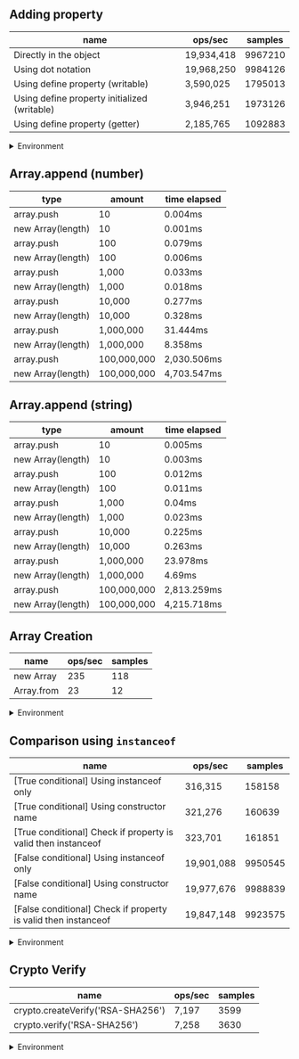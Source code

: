 ## Adding property

|name|ops/sec|samples|
|-|-|-|
|Directly in the object|19,934,418|9967210|
|Using dot notation|19,968,250|9984126|
|Using define property (writable)|3,590,025|1795013|
|Using define property initialized (writable)|3,946,251|1973126|
|Using define property (getter)|2,185,765|1092883|


<details>
<summary>Environment</summary>

* __Machine:__ linux x64 | 4 vCPUs | 15.2GB Mem
* __Run:__ Thu May 09 2024 20:24:23 GMT+0000 (Coordinated Universal Time)
</details>

<!--
{"environment":{"platform":"linux","arch":"x64","cpus":4,"totalMemory":15.245216369628906},"benchmarks":[{"name":"Directly in the object","opsSec":19934418.325500306,"samples":9967210},{"name":"Using dot notation","opsSec":19968250.16281365,"samples":9984126},{"name":"Using define property (writable)","opsSec":3590025.9856333607,"samples":1795013},{"name":"Using define property initialized (writable)","opsSec":3946251.384385279,"samples":1973126},{"name":"Using define property (getter)","opsSec":2185765.4710485926,"samples":1092883}]}-->

## Array.append (number)

|type|amount|time elapsed|
|-|-|-|
array.push|10|0.004ms
new Array(length)|10|0.001ms
array.push|100|0.079ms
new Array(length)|100|0.006ms
array.push|1,000|0.033ms
new Array(length)|1,000|0.018ms
array.push|10,000|0.277ms
new Array(length)|10,000|0.328ms
array.push|1,000,000|31.444ms
new Array(length)|1,000,000|8.358ms
array.push|100,000,000|2,030.506ms
new Array(length)|100,000,000|4,703.547ms
## Array.append (string)

|type|amount|time elapsed|
|-|-|-|
array.push|10|0.005ms
new Array(length)|10|0.003ms
array.push|100|0.012ms
new Array(length)|100|0.011ms
array.push|1,000|0.04ms
new Array(length)|1,000|0.023ms
array.push|10,000|0.225ms
new Array(length)|10,000|0.263ms
array.push|1,000,000|23.978ms
new Array(length)|1,000,000|4.69ms
array.push|100,000,000|2,813.259ms
new Array(length)|100,000,000|4,215.718ms

## Array Creation

|name|ops/sec|samples|
|-|-|-|
|new Array|235|118|
|Array.from|23|12|


<details>
<summary>Environment</summary>

* __Machine:__ linux x64 | 4 vCPUs | 15.2GB Mem
* __Run:__ Thu May 09 2024 20:38:43 GMT+0000 (Coordinated Universal Time)
</details>

<!--
{"environment":{"platform":"linux","arch":"x64","cpus":4,"totalMemory":15.245216369628906},"benchmarks":[{"name":"new Array","opsSec":235.57581323880123,"samples":118},{"name":"Array.from","opsSec":23.44092081781577,"samples":12}]}-->

## Comparison using `instanceof`

|name|ops/sec|samples|
|-|-|-|
|[True conditional] Using instanceof only|316,315|158158|
|[True conditional] Using constructor name|321,276|160639|
|[True conditional] Check if property is valid then instanceof |323,701|161851|
|[False conditional] Using instanceof only|19,901,088|9950545|
|[False conditional] Using constructor name|19,977,676|9988839|
|[False conditional] Check if property is valid then instanceof |19,847,148|9923575|


<details>
<summary>Environment</summary>

* __Machine:__ linux x64 | 4 vCPUs | 15.2GB Mem
* __Run:__ Thu May 09 2024 20:53:24 GMT+0000 (Coordinated Universal Time)
</details>

<!--
{"environment":{"platform":"linux","arch":"x64","cpus":4,"totalMemory":15.245216369628906},"benchmarks":[{"name":"[True conditional] Using instanceof only","opsSec":316315.98038837593,"samples":158158},{"name":"[True conditional] Using constructor name","opsSec":321276.2901675791,"samples":160639},{"name":"[True conditional] Check if property is valid then instanceof ","opsSec":323701.28008834104,"samples":161851},{"name":"[False conditional] Using instanceof only","opsSec":19901088.487519223,"samples":9950545},{"name":"[False conditional] Using constructor name","opsSec":19977676.80146534,"samples":9988839},{"name":"[False conditional] Check if property is valid then instanceof ","opsSec":19847148.72975223,"samples":9923575}]}-->

## Crypto Verify

|name|ops/sec|samples|
|-|-|-|
|crypto.createVerify('RSA-SHA256')|7,197|3599|
|crypto.verify('RSA-SHA256')|7,258|3630|


<details>
<summary>Environment</summary>

* __Machine:__ linux x64 | 4 vCPUs | 15.2GB Mem
* __Run:__ Thu May 09 2024 20:59:59 GMT+0000 (Coordinated Universal Time)
</details>

<!--
{"environment":{"platform":"linux","arch":"x64","cpus":4,"totalMemory":15.245216369628906},"benchmarks":[{"name":"crypto.createVerify('RSA-SHA256')","opsSec":7197.043901505861,"samples":3599},{"name":"crypto.verify('RSA-SHA256')","opsSec":7258.464776631941,"samples":3630}]}-->
